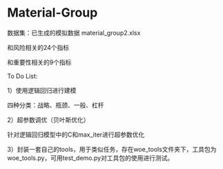 # Material-Group 

数据集：已生成的模拟数据 material_group2.xlsx

和风险相关的24个指标

和重要性相关的9个指标

To Do List:

1）使用逻辑回归进行建模

四种分类：战略、瓶颈、一般、杠杆

2）超参数调优（贝叶斯优化）

针对逻辑回归模型中的C和max_iter进行超参数优化

3）封装一套自己的tools，用于类似任务，存在woe_tools文件夹下，工具包为woe_tools.py，可用test_demo.py对工具包的使用进行测试。

